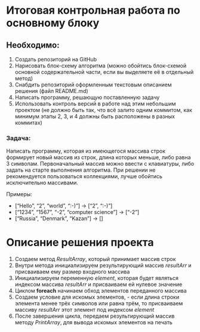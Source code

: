 # Итоговая контрольная работа по основному блоку
## Необходимо:
1. Создать репозиторий на GitHub
2. Нарисовать блок-схему алгоритма (можно обойтись блок-схемой основной содержательной части, если вы выделяете её в отдельный метод)
3. Снабдить репозиторий оформленным текстовым описанием решения (файл README.md)
4. Написать программу, решающую поставленную задачу
5. Использовать контроль версий в работе над этим небольшим проектом (не должно быть так, что всё залито одним коммитом, как минимум этапы 2, 3, и 4 должны быть расположены в разных коммитах)
### Задача:
Написать программу, которая из имеющегося массива строк формирует новый массив из строк, длина которых меньше, либо равна 3 символам. Первоначальный массив можно ввести с клавиатуры, либо задать на старте выполнения алгоритма. При решении не рекомендуется пользоваться коллекциями, лучше обойтись исключительно массивами.

Примеры:
+ [“Hello”, “2”, “world”, “:-)”] → [“2”, “:-)”]
+ [“1234”, “1567”, “-2”, “computer science”] → [“-2”]
+ [“Russia”, “Denmark”, “Kazan”] → []

# Описание решения проекта
1. Создаем метод *ResultArray*, который принимает массив строк
2. Внутри метода инициализируем результирующий массив *resultArr* и присваиваем ему размер входного массива
3. Инициализируем переменную *element*, которая будет являться индексом массива *resultArr* и присваиваем ей нулевое значение
4. Циклом **foreach** начинаем обход элементов переданного массива
5. Создаем условие для искомых элементов, - если длина строки элемента менее трёх символов или равна трём, то присваиваем массиву *resultArr* этот элемент под индексом *element*
6. После завершения цикла, передаем результирующий массив методу *PrintArray*, для вывода искомых элементов на печать
